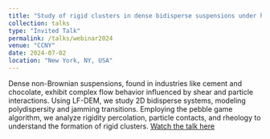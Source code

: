```yaml
---
title: "Study of rigid clusters in dense bidisperse suspensions under high shear"
collection: talks
type: "Invited Talk"
permalink: /talks/webinar2024
venue: "CCNY"
date: 2024-07-02
location: "New York, NY, USA"
---
```


Dense non-Brownian suspensions, found in industries like cement and chocolate, exhibit complex flow behavior influenced by shear and particle interactions. Using LF-DEM, we study 2D bidisperse systems, modeling polydispersity and jamming transitions. Employing the pebble game algorithm, we analyze rigidity percolation, particle contacts, and rheology to understand the formation of rigid clusters.
[Watch the talk here](https://youtu.be/WfISfhvkr0U?si=2kduzrLKjSfw_sXP)